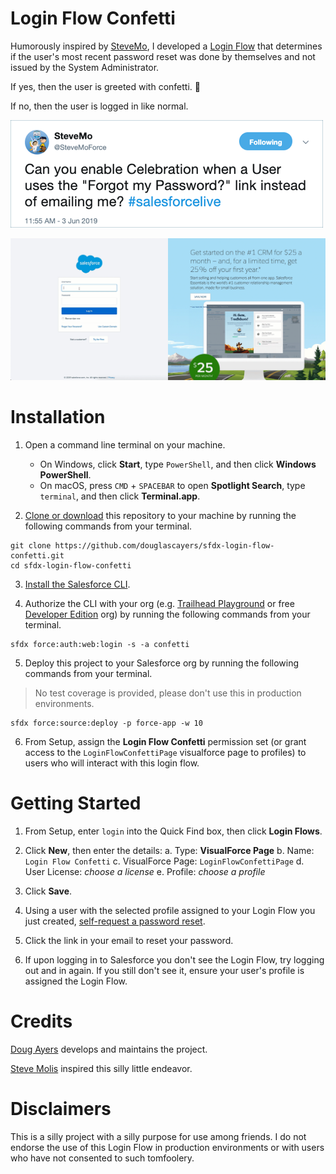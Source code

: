 # Login Flow Confetti

Humorously inspired by [SteveMo](https://twitter.com/SteveMoForce/status/1135590776036057089),
I developed a [Login Flow](https://developer.salesforce.com/docs/atlas.en-us.securityImplGuide.meta/securityImplGuide/security_login_flow_create.htm)
that determines if the user's most recent password reset was done by themselves and not issued by the System Administrator.

If yes, then the user is greeted with confetti. 🎉

If no, then the user is logged in like normal.

![screenshot](images/stevemo.png)

![screenshot](images/login-flow-confetti.gif)


# Installation

1. Open a command line terminal on your machine.
    * On Windows, click **Start**, type `PowerShell`, and then click **Windows PowerShell**.
    * On macOS, press `CMD` + `SPACEBAR` to open **Spotlight Search**, type `terminal`, and then click **Terminal.app**.

2. [Clone or download](https://help.github.com/en/articles/cloning-a-repository) this repository to your machine by running the following commands from your terminal.

```
git clone https://github.com/douglascayers/sfdx-login-flow-confetti.git
cd sfdx-login-flow-confetti
```

3. [Install the Salesforce CLI](https://developer.salesforce.com/tools/sfdxcli).

4. Authorize the CLI with your org (e.g. [Trailhead Playground](https://trailhead.salesforce.com/content/learn/modules/trailhead_playground_management) or free [Developer Edition](https://developer.salesforce.com/signup?d=70130000000td6N) org) by running the following commands from your terminal.

```
sfdx force:auth:web:login -s -a confetti
```

5. Deploy this project to your Salesforce org by running the following commands from your terminal.

> No test coverage is provided, please don't use this in production environments.

```
sfdx force:source:deploy -p force-app -w 10
```

6. From Setup, assign the **Login Flow Confetti** permission set (or grant access to the `LoginFlowConfettiPage` visualforce page to profiles) to users who will interact with this login flow.


# Getting Started

1. From Setup, enter `login` into the Quick Find box, then click **Login Flows**.

2. Click **New**, then enter the details:
    a. Type: **VisualForce Page**
    b. Name: `Login Flow Confetti`
    c. VisualForce Page: `LoginFlowConfettiPage`
    d. User License: *choose a license*
    e. Profile: *choose a profile*

3. Click **Save**.

4. Using a user with the selected profile assigned to your Login Flow you just created, [self-request a password reset](https://login.salesforce.com/secur/forgotpassword.jsp).

5. Click the link in your email to reset your password.

6. If upon logging in to Salesforce you don't see the Login Flow, try logging out and in again. If you still don't see it, ensure your user's profile is assigned the Login Flow.


# Credits

[Doug Ayers](https://douglascayers.com/) develops and maintains the project.

[Steve Molis](https://twitter.com/SteveMoForce) inspired this silly little endeavor.


# Disclaimers

This is a silly project with a silly purpose for use among friends.
I do not endorse the use of this Login Flow in production environments
or with users who have not consented to such tomfoolery.
